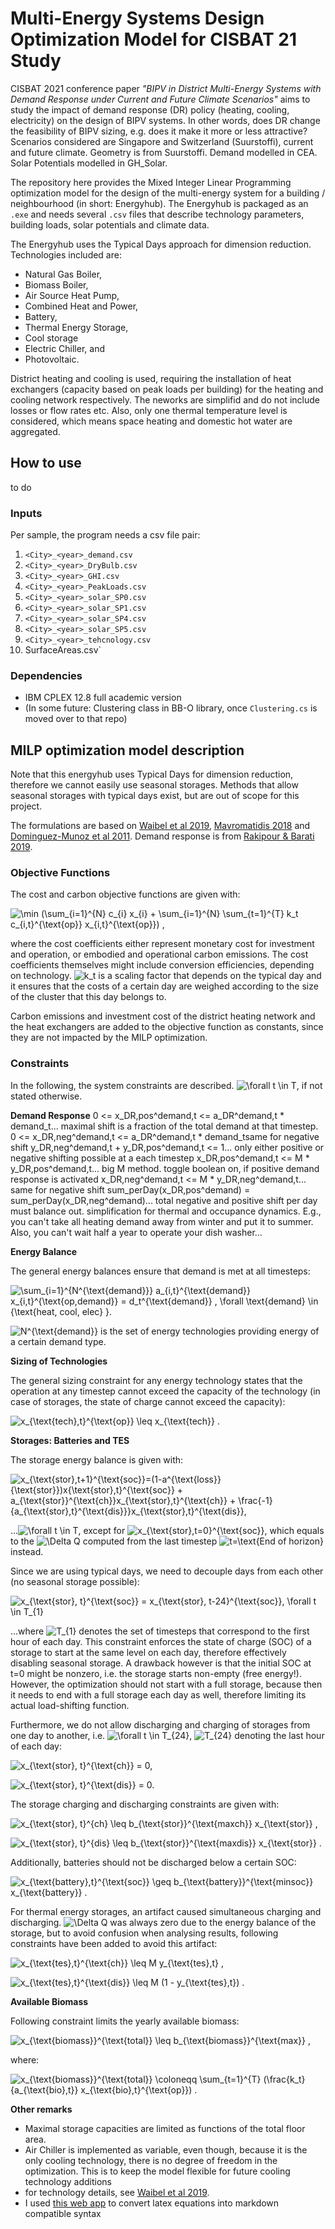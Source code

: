 # Multi-Energy Systems Design Optimization Model for CISBAT 21 Study

CISBAT 2021 conference paper *&quot;BIPV in District Multi-Energy Systems with Demand Response under Current and Future Climate Scenarios&quot;* aims to study the impact of demand response (DR) policy (heating, cooling, electricity) on the design of BIPV systems. In other words, does DR change the feasibility of BIPV sizing, e.g. does it make it more or less attractive? Scenarios considered are Singapore and Switzerland (Suurstoffi), current and future climate. Geometry is from Suurstoffi. Demand modelled in CEA. Solar Potentials modelled in GH_Solar.

The repository here provides the Mixed Integer Linear Programming optimization model for the design of the multi-energy system for a building / neighbourhood (in short: Energyhub). The Energyhub is packaged as an `.exe` and needs several `.csv` files that describe technology parameters, building loads, solar potentials and climate data.

The Energyhub uses the Typical Days approach for dimension reduction. Technologies included are: 
- Natural Gas Boiler, 
- Biomass Boiler, 
- Air Source Heat Pump, 
- Combined Heat and Power, 
- Battery, 
- Thermal Energy Storage,
- Cool storage 
- Electric Chiller, and 
- Photovoltaic. 

District heating and cooling is used, requiring the installation of heat exchangers (capacity based on peak loads per building) for the heating and cooling network respectively. The neworks are simplifid and do not include losses or flow rates etc. Also, only one thermal temperature level is considered, which means space heating and domestic hot water are aggregated.

## How to use
to do

### Inputs
Per sample, the program needs a csv file pair:
1. `<City>_<year>_demand.csv`
2. `<City>_<year>_DryBulb.csv`
3. `<City>_<year>_GHI.csv`
4. `<City>_<year>_PeakLoads.csv`
5. `<City>_<year>_solar_SP0.csv`
6. `<City>_<year>_solar_SP1.csv`
7. `<City>_<year>_solar_SP4.csv`
8. `<City>_<year>_solar_SP5.csv`
9. `<City>_<year>_tehcnology.csv`
10. SurfaceAreas.csv`

### Dependencies
- IBM CPLEX 12.8 full academic version
- (In some future: Clustering class in BB-O library, once `Clustering.cs` is moved over to that repo)

## MILP optimization model description
Note that this energyhub uses Typical Days for dimension reduction, therefore we cannot easily use seasonal storages. Methods that allow seasonal storages with typical days exist, but are out of scope for this project. 

The formulations are based on [Waibel et al 2019](https://doi.org/10.1016/j.apenergy.2019.03.177), [Mavromatidis 2018](https://doi.org/10.3929/ethz-b-000182697) and [Dominguez-Munoz et al 2011](https://doi.org/10.1016/j.enbuild.2011.07.024). Demand response is from [Rakipour & Barati 2019](https://doi.org/10.1016/j.energy.2019.02.021).

### Objective Functions

The cost and carbon objective functions are given with:

![\min (\sum_{i=1}^{N} c_{i} x_{i} + \sum_{i=1}^{N} \sum_{t=1}^{T} k_t c_{i,t}^{\text{op}} x_{i,t}^{\text{op}}) ,](https://render.githubusercontent.com/render/math?math=%5Cmin%20(%5Csum_%7Bi%3D1%7D%5E%7BN%7D%20c_%7Bi%7D%20x_%7Bi%7D%20%2B%20%5Csum_%7Bi%3D1%7D%5E%7BN%7D%20%5Csum_%7Bt%3D1%7D%5E%7BT%7D%20k_t%20c_%7Bi%2Ct%7D%5E%7B%5Ctext%7Bop%7D%7D%20x_%7Bi%2Ct%7D%5E%7B%5Ctext%7Bop%7D%7D)%20%2C)

where the cost coefficients either represent monetary cost for investment and operation, or embodied and operational carbon emissions. The cost coefficients themselves might include conversion efficiencies, depending on technology. ![k_t](https://render.githubusercontent.com/render/math?math=k_t) is a scaling factor that depends on the typical day and it ensures that the costs of a certain day are weighed according to the size of the cluster that this day belongs to.

Carbon emissions and investment cost of the district heating network and the heat exchangers are added to the objective function as constants, since they are not impacted by the MILP optimization.

### Constraints
In the following, the system constraints are described. ![\forall t \in T](https://render.githubusercontent.com/render/math?math=%5Cforall%20t%20%5Cin%20T), if not stated otherwise.

**Demand Response**
0 <= x_DR,pos^demand,t <= a_DR^demand,t * demand_t... maximal shift is a fraction of the total demand at that timestep. 
0 <= x_DR,neg^demand,t <= a_DR^demand,t * demand_tsame for negative shift
y_DR,neg^demand,t + y_DR,pos^demand,t <= 1... only either positive or negative shifting possible at a each timestep
x_DR,pos^demand,t <= M * y_DR,pos^demand,t... big M method. toggle boolean on, if positive demand response is activated
x_DR,neg^demand,t <= M * y_DR,neg^demand,t... same for negative shift
sum_perDay(x_DR,pos^demand) = sum_perDay(x_DR,neg^demand)... total negative and positive shift per day must balance out. simplification for thermal and occupance dynamics. E.g., you can't take all heating demand away from winter and put it to summer. Also, you can't wait half a year to operate your dish washer...



**Energy Balance**

The general energy balances ensure that demand is met at all timesteps:

![\sum_{i=1}^{N^{\text{demand}}} a_{i,t}^{\text{demand}} x_{i,t}^{\text{op,demand}} = d_t^{\text{demand}} , \forall \text{demand} \in \{\text{heat, cool, elec} \}.](https://render.githubusercontent.com/render/math?math=%5Csum_%7Bi%3D1%7D%5E%7BN%5E%7B%5Ctext%7Bdemand%7D%7D%7D%20a_%7Bi%2Ct%7D%5E%7B%5Ctext%7Bdemand%7D%7D%20x_%7Bi%2Ct%7D%5E%7B%5Ctext%7Bop%2Cdemand%7D%7D%20%3D%20d_t%5E%7B%5Ctext%7Bdemand%7D%7D%20%2C%20%5Cforall%20%5Ctext%7Bdemand%7D%20%5Cin%20%5C%7B%5Ctext%7Bheat%2C%20cool%2C%20elec%7D%20%5C%7D.)

![N^{\text{demand}}](https://render.githubusercontent.com/render/math?math=N%5E%7B%5Ctext%7Bdemand%7D%7D) is the set of energy technologies providing energy of a certain demand type.

**Sizing of Technologies**

The general sizing constraint for any energy technology states that the operation at any timestep cannot exceed the capacity of the technology (in case of storages, the state of charge cannot exceed the capacity):

![x_{\text{tech},t}^{\text{op}} \leq x_{\text{tech}} .](https://render.githubusercontent.com/render/math?math=x_%7B%5Ctext%7Btech%7D%2Ct%7D%5E%7B%5Ctext%7Bop%7D%7D%20%5Cleq%20x_%7B%5Ctext%7Btech%7D%7D%20.)


**Storages: Batteries and TES**

The storage energy balance is given with:

![x_{\text{stor},t+1}^{\text{soc}}=(1-a^{\text{loss}}_{\text{stor}})x_{\text{stor},t}^{\text{soc}} + a_{\text{stor}}^{\text{ch}}x_{\text{stor},t}^{\text{ch}} + \frac{-1}{a_{\text{stor},t}^{\text{dis}}}x_{\text{stor},t}^{\text{dis}},](https://render.githubusercontent.com/render/math?math=x_%7B%5Ctext%7Bstor%7D%2Ct%2B1%7D%5E%7B%5Ctext%7Bsoc%7D%7D%3D(1-a%5E%7B%5Ctext%7Bloss%7D%7D_%7B%5Ctext%7Bstor%7D%7D)x_%7B%5Ctext%7Bstor%7D%2Ct%7D%5E%7B%5Ctext%7Bsoc%7D%7D%20%2B%20a_%7B%5Ctext%7Bstor%7D%7D%5E%7B%5Ctext%7Bch%7D%7Dx_%7B%5Ctext%7Bstor%7D%2Ct%7D%5E%7B%5Ctext%7Bch%7D%7D%20%2B%20%5Cfrac%7B-1%7D%7Ba_%7B%5Ctext%7Bstor%7D%2Ct%7D%5E%7B%5Ctext%7Bdis%7D%7D%7Dx_%7B%5Ctext%7Bstor%7D%2Ct%7D%5E%7B%5Ctext%7Bdis%7D%7D%2C)

...![\forall t \in T](https://render.githubusercontent.com/render/math?math=%5Cforall%20t%20%5Cin%20T), except for ![x_{\text{stor},t=0}^{\text{soc}}](https://render.githubusercontent.com/render/math?math=x_%7B%5Ctext%7Bstor%7D%2Ct%3D0%7D%5E%7B%5Ctext%7Bsoc%7D%7D), which equals to the ![\Delta Q](https://render.githubusercontent.com/render/math?math=%5CDelta%20Q) computed from the last timestep ![t=\text{End of horizon}](https://render.githubusercontent.com/render/math?math=t%3D%5Ctext%7BEnd%20of%20horizon%7D) instead.

Since we are using typical days, we need to decouple days from each other (no seasonal storage possible):

![x_{\text{stor}, t}^{\text{soc}} = x_{\text{stor}, t-24}^{\text{soc}}, \forall t \in T_{1}](https://render.githubusercontent.com/render/math?math=x_%7B%5Ctext%7Bstor%7D%2C%20t%7D%5E%7B%5Ctext%7Bsoc%7D%7D%20%3D%20x_%7B%5Ctext%7Bstor%7D%2C%20t-24%7D%5E%7B%5Ctext%7Bsoc%7D%7D%2C%20%5Cforall%20t%20%5Cin%20T_%7B1%7D)

...where ![T_{1}](https://render.githubusercontent.com/render/math?math=T_%7B1%7D) denotes the set of timesteps that correspond to the first hour of each day. This constraint enforces the state of charge (SOC) of a storage to start at the same level on each day, therefore effectively disabling seasonal storage. A drawback however is that the initial SOC at t=0 might be nonzero, i.e. the storage starts non-empty (free energy!). However, the optimization should not start with a full storage, because then it needs to end with a full storage each day as well, therefore limiting its actual load-shifting function.

Furthermore, we do not allow discharging and charging of storages from one day to another, i.e. ![\forall t \in T_{24}](https://render.githubusercontent.com/render/math?math=%5Cforall%20t%20%5Cin%20T_%7B24%7D), ![T_{24}](https://render.githubusercontent.com/render/math?math=T_%7B24%7D) denoting the last hour of each day:

![x_{\text{stor}, t}^{\text{ch}} = 0,](https://render.githubusercontent.com/render/math?math=x_%7B%5Ctext%7Bstor%7D%2C%20t%7D%5E%7B%5Ctext%7Bch%7D%7D%20%3D%200%2C)

![x_{\text{stor}, t}^{\text{dis}} = 0.](https://render.githubusercontent.com/render/math?math=x_%7B%5Ctext%7Bstor%7D%2C%20t%7D%5E%7B%5Ctext%7Bdis%7D%7D%20%3D%200.)

The storage charging and discharging constraints are given with:

![x_{\text{stor}, t}^{ch} \leq b_{\text{stor}}^{\text{maxch}} x_{\text{stor}} ,](https://render.githubusercontent.com/render/math?math=x_%7B%5Ctext%7Bstor%7D%2C%20t%7D%5E%7Bch%7D%20%5Cleq%20b_%7B%5Ctext%7Bstor%7D%7D%5E%7B%5Ctext%7Bmaxch%7D%7D%20x_%7B%5Ctext%7Bstor%7D%7D%20%2C)

![x_{\text{stor}, t}^{dis} \leq b_{\text{stor}}^{\text{maxdis}} x_{\text{stor}} .](https://render.githubusercontent.com/render/math?math=x_%7B%5Ctext%7Bstor%7D%2C%20t%7D%5E%7Bdis%7D%20%5Cleq%20b_%7B%5Ctext%7Bstor%7D%7D%5E%7B%5Ctext%7Bmaxdis%7D%7D%20x_%7B%5Ctext%7Bstor%7D%7D%20.)

Additionally, batteries should not be discharged below a certain SOC:

![x_{\text{battery},t}^{\text{soc}} \geq b_{\text{battery}}^{\text{minsoc}} x_{\text{battery}} .](https://render.githubusercontent.com/render/math?math=x_%7B%5Ctext%7Bbattery%7D%2Ct%7D%5E%7B%5Ctext%7Bsoc%7D%7D%20%5Cgeq%20b_%7B%5Ctext%7Bbattery%7D%7D%5E%7B%5Ctext%7Bminsoc%7D%7D%20x_%7B%5Ctext%7Bbattery%7D%7D%20.)

For thermal energy storages, an artifact caused simultaneous charging and discharging. ![\Delta Q](https://render.githubusercontent.com/render/math?math=%5CDelta%20Q) was always zero due to the energy balance of the storage, but to avoid confusion when analysing results, following constraints have been added to avoid this artifact:

![x_{\text{tes},t}^{\text{ch}} \leq M y_{\text{tes},t} ,](https://render.githubusercontent.com/render/math?math=x_%7B%5Ctext%7Btes%7D%2Ct%7D%5E%7B%5Ctext%7Bch%7D%7D%20%5Cleq%20M%20y_%7B%5Ctext%7Btes%7D%2Ct%7D%20%2C)

![x_{\text{tes},t}^{\text{dis}} \leq M (1 - y_{\text{tes},t}) .](https://render.githubusercontent.com/render/math?math=x_%7B%5Ctext%7Btes%7D%2Ct%7D%5E%7B%5Ctext%7Bdis%7D%7D%20%5Cleq%20M%20(1%20-%20y_%7B%5Ctext%7Btes%7D%2Ct%7D)%20.)


**Available Biomass**

Following constraint limits the yearly available biomass:

![x_{\text{biomass}}^{\text{total}} \leq b_{\text{biomass}}^{\text{max}} ,](https://render.githubusercontent.com/render/math?math=x_%7B%5Ctext%7Bbiomass%7D%7D%5E%7B%5Ctext%7Btotal%7D%7D%20%5Cleq%20b_%7B%5Ctext%7Bbiomass%7D%7D%5E%7B%5Ctext%7Bmax%7D%7D%20%2C)

where:

![x_{\text{biomass}}^{\text{total}} \coloneqq \sum_{t=1}^{T} (\frac{k_t}{a_{\text{bio},t}} x_{\text{bio},t}^{\text{op}}) .](https://render.githubusercontent.com/render/math?math=x_%7B%5Ctext%7Bbiomass%7D%7D%5E%7B%5Ctext%7Btotal%7D%7D%20%5Ccoloneqq%20%5Csum_%7Bt%3D1%7D%5E%7BT%7D%20(%5Cfrac%7Bk_t%7D%7Ba_%7B%5Ctext%7Bbio%7D%2Ct%7D%7D%20x_%7B%5Ctext%7Bbio%7D%2Ct%7D%5E%7B%5Ctext%7Bop%7D%7D)%20.)

**Other remarks**

- Maximal storage capacities are limited as functions of the total floor area. 
- Air Chiller is implemented as variable, even though, because it is the only cooling technology, there is no degree of freedom in the optimization. This is to keep the model flexible for future cooling technology additions
- for technology details, see [Waibel et al 2019](https://doi.org/10.1016/j.apenergy.2019.03.177).
- I used [this web app](https://alexanderrodin.com/github-latex-markdown/) to convert latex equations into markdown compatible syntax
